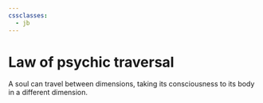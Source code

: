 ```yaml
---
cssclasses:
  - jb
---
```

# Law of psychic traversal
A soul can travel between dimensions, taking its consciousness to its body in a different dimension.